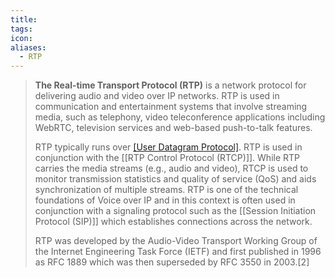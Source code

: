 ```yaml
---
title: 
tags: 
icon: 
aliases:
  - RTP
---
```

>**The Real-time Transport Protocol (RTP)** is a network protocol for delivering audio and video over IP networks. RTP is used in communication and entertainment systems that involve streaming media, such as telephony, video teleconference applications including WebRTC, television services and web-based push-to-talk features.
>
>RTP typically runs over [[User Datagram Protocol]](UDP). RTP is used in conjunction with the [[RTP Control Protocol (RTCP)]]. While RTP carries the media streams (e.g., audio and video), RTCP is used to monitor transmission statistics and quality of service (QoS) and aids synchronization of multiple streams. RTP is one of the technical foundations of Voice over IP and in this context is often used in conjunction with a signaling protocol such as the [[Session Initiation Protocol (SIP)]] which establishes connections across the network.
>
>RTP was developed by the Audio-Video Transport Working Group of the Internet Engineering Task Force (IETF) and first published in 1996 as RFC 1889 which was then superseded by RFC 3550 in 2003.[2]

